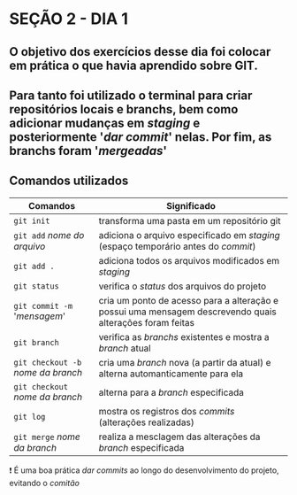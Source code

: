 # SEÇÃO 2 - DIA 1

## O objetivo dos exercícios desse dia foi colocar em prática o que havia aprendido sobre GIT.

Para tanto foi utilizado o terminal para criar repositórios locais e branchs, bem como adicionar mudanças em *staging* e posteriormente '*dar commit*' nelas. Por fim, as branchs foram '*mergeadas*'
---

## Comandos utilizados

Comandos|Significado
---|---
`git init`|transforma uma pasta em um repositório git
`git add` *nome do arquivo*|adiciona o arquivo especificado em *staging* (espaço temporário antes do *commit*)
`git add .`|adiciona todos os arquivos modificados em *staging*
`git status`|verifica o *status* dos arquivos do projeto
`git commit -m` '*mensagem*'|cria um ponto de acesso para a alteração e possui uma mensagem descrevendo quais alterações foram feitas
`git branch`|verifica as *branchs* existentes e mostra a *branch* atual
`git checkout -b` *nome da branch*|cria uma *branch* nova (a partir da atual) e alterna automanticamente para ela
`git checkout` *nome da branch*|alterna para a *branch* especificada
`git log`|mostra os registros dos *commits* (alterações realizadas)
`git merge` *nome da branch*|realiza a mesclagem das alterações da *branch* especificada


:exclamation: É uma boa prática *dar commits* ao longo do desenvolvimento do projeto, evitando o *comitão*  
